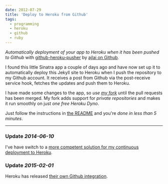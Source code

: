 ```yaml
---
date: 2012-07-29
title: 'Deploy to Heroku from Github'
tags:
  - programming
  - heroku
  - github
  - ruby
---
```


_Automatically deployment of your app to Heroku when it has been pushed to Github_ with [github-heroku-pusher](https://github.com/ajlai/github-heroku-pusher) by [ajlai on Github](https://github.com/ajlai).

I found this little Sinatra app a couple of days ago and have now set up it to automatically deploy this Jekyll site to Heroku when I push the repository to my Github account. It receives a post from Github via the post-receive service hook, fetches the updates and push them to Heroku.

I have made some changes to the app, so _use [my fork](https://github.com/himynameisjonas/github-heroku-pusher)_ until the pull requests has been merged. My fork adds support for _private repositories_ and makes it run smoothly on just _one free Heroku Dyno_.

Just follow the instructions in [the README](https://github.com/himynameisjonas/github-heroku-pusher) and you're _done in less than 5 minutes_.

---

### Update _2014-06-10_

I've have switch to a [more competent solution for my continuous deployment to Heroku](https://github.com/himynameisjonas/heroku-deployer).

### Update _2015-02-01_

Heroku has released [their own Github integration](/heroku-github-integration).
